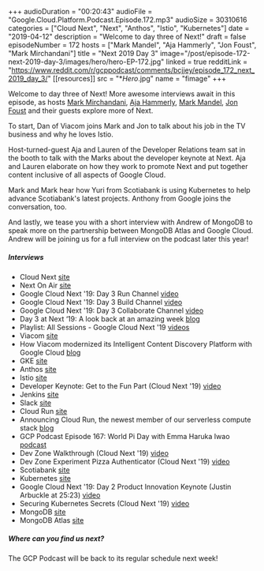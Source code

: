 +++
audioDuration = "00:20:43"
audioFile = "Google.Cloud.Platform.Podcast.Episode.172.mp3"
audioSize = 30310616 
categories = ["Cloud Next", "Next", "Anthos", "Istio", "Kubernetes"]
date = "2019-04-12"
description = "Welcome to day three of Next!"
draft = false
episodeNumber = 172
hosts = ["Mark Mandel", "Aja Hammerly", "Jon Foust", "Mark Mirchandani"]
title = "Next 2019 Day 3"
image="/post/episode-172-next-2019-day-3/images/hero/hero-EP-172.jpg"
linked = true
redditLink = "https://www.reddit.com/r/gcppodcast/comments/bcjjey/episode_172_next_2019_day_3/"
[[resources]]
  src = "**Hero*.jpg"
  name = "fimage"
+++

Welcome to day three of Next! More awesome interviews await in this episode, as hosts [Mark Mirchandani](https://twitter.com/markmirch), [Aja Hammerly](https://twitter.com/the_thagomizer), [Mark Mandel](https://twitter.com/Neurotic), [Jon Foust](https://twitter.com/syntxerror1) and their guests explore more of Next.

To start, Dan of Viacom joins Mark and Jon to talk about his job in the TV business and why he loves Istio. 

Host-turned-guest Aja and Lauren of the Developer Relations team sat in the booth to talk with the Marks about the developer keynote at Next. Aja and Lauren elaborate on how they work to promote Next and put together content inclusive of all aspects of Google Cloud. 

Mark and Mark hear how Yuri from Scotiabank is using Kubernetes to help advance Scotiabank's latest projects. Anthony from Google joins the conversation, too. 

And lastly, we tease you with a short interview with Andrew of MongoDB to speak more on the partnership between MongoDB Atlas and Google Cloud. Andrew will be joining us for a full interview on the podcast later this year!

<!--more-->


##### Interviews

* Cloud Next [site](https://cloud.withgoogle.com/next/sf)
* Next On Air [site](https://cloud.withgoogle.com/next/sf/next-onair)
* Google Cloud Next '19: Day 3 Run Channel [video](https://www.youtube.com/watch?v=iHgK-Q9abyc)
* Google Cloud Next '19: Day 3 Build Channel [video](https://www.youtube.com/watch?v=cvmq9S3a3AY)
* Google Cloud Next '19: Day 3 Collaborate Channel [video](https://www.youtube.com/watch?v=ILNonseR6GE&t=8s)
* Day 3 at Next ‘19: A look back at an amazing week [blog](https://cloud.google.com/blog/topics/inside-google-cloud/next19-recap-day3)
* Playlist: All Sessions - Google Cloud Next '19 [videos](https://www.youtube.com/playlist?list=PLIivdWyY5sqIXvUGVrFuZibCUdKVzEoUw)
* Viacom [site](https://www.viacom.com)
* How Viacom modernized its Intelligent Content Discovery Platform with Google Cloud [blog](https://cloud.google.com/blog/topics/customers/how-viacom-modernized-its-intelligent-content-discovery-platform-with-google-cloud)
* GKE [site](https://cloud.google.com/kubernetes-engine/)
* Anthos [site](https://cloud.google.com/anthos/)
* Istio [site](https://cloud.google.com/istio/)
* Developer Keynote: Get to the Fun Part (Cloud Next '19) [video](https://www.youtube.com/watch?v=W16iHlo2TuE)
* Jenkins [site](https://jenkins.io)
* Slack [site](https://slack.com)
* Cloud Run [site](https://cloud.google.com/run/)
* Announcing Cloud Run, the newest member of our serverless compute stack [blog](https://cloud.google.com/blog/products/serverless/announcing-cloud-run-the-newest-member-of-our-serverless-compute-stack)
* GCP Podcast Episode 167: World Pi Day with Emma Haruka Iwao [podcast](https://www.gcppodcast.com/post/episode-167-world-pi-day-with-emma-haruka-iwao/)
* Dev Zone Walkthrough (Cloud Next '19) [video](https://www.youtube.com/watch?v=8oriRm5n8uY)
* Dev Zone Experiment Pizza Authenticator (Cloud Next '19) [video](https://www.youtube.com/watch?v=LzXQjDnTnnY)
* Scotiabank [site](http://scotiabank.com)
* Kubernetes [site](https://kubernetes.io)
* Google Cloud Next '19: Day 2 Product Innovation Keynote (Justin Arbuckle at 25:23) [video](https://www.youtube.com/watch?v=PZ1Lqxfs1yw)
* Securing Kubernetes Secrets (Cloud Next '19) [video](https://www.youtube.com/watch?v=DNKcRUyz4Hw)
* MongoDB [site](https://www.mongodb.com)
* MongoDB Atlas [site](https://www.mongodb.com/cloud/atlas)

##### Where can you find us next?

The GCP Podcast will be back to its regular schedule next week!